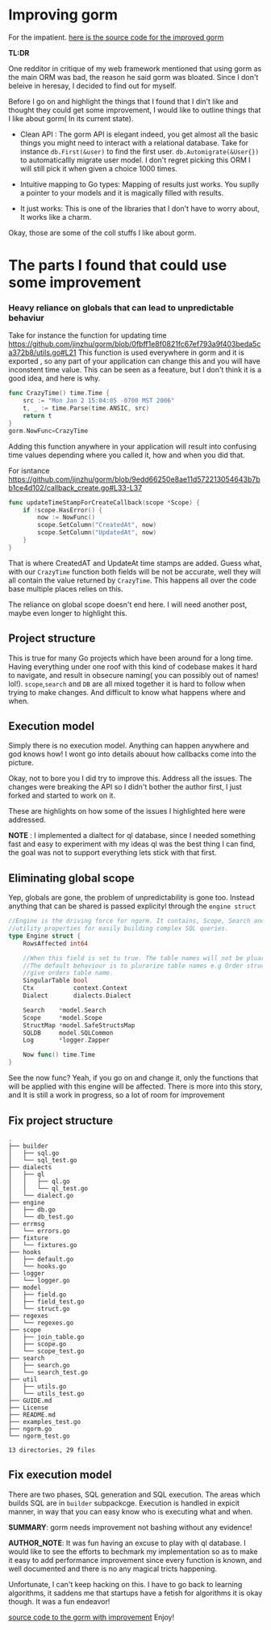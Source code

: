 # Improving gorm

For the impatient. 
[ here is the source code for the improved gorm](https://github.com/gernest/ngorm)

__TL:DR__

One redditor in critique of my web framework mentioned that using gorm as the main ORM was bad, the reason he said gorm was bloated. Since I don't beleive in heresay, I decided to find out for myself.

Before I go on and highlight the things that I found that I din't like and thought they could get some improvement, I would like to outline things that I like about gorm( In its current state).

- Clean API : The gorm API is elegant indeed, you get almost all the basic things you might need to interact with a relational database. Take for instance `db.First(&user)` to find the first user. `db.Automigrate(&User{})` to automaticallly migrate user model. I don't regret picking this ORM I will still pick it when given a choice 1000 times.

- Intuitive mapping to Go types: Mapping of results just works. You suplly a pointer to your models and it is magically filled with results.

- It just works: This is one of the libraries that I don't have to worry about, It works like a charm.

Okay, those are some of the coll stuffs I like about gorm.

# The parts I found that could use some improvement

### Heavy reliance on globals that can lead to unpredictable behaviur

Take for instance the function for updating time https://github.com/jinzhu/gorm/blob/0fbff1e8f0821fc67ef793a9f403beda5ca372b8/utils.go#L21
This function is used everywhere in gorm and it is exported , so any part of your application can change this and you will have inconstent time value. This can be seen as a feeature, but I don't think it is a good idea, and here is why.

```go
func CrazyTime() time.Time {
	src := "Mon Jan 2 15:04:05 -0700 MST 2006"
	t, _ := time.Parse(time.ANSIC, src)
	return t
}
gorm.NowFunc=CrazyTime
```

Adding this function anywhere in your application will result into confusing time values depending where you called it, how and when you did that.

For isntance https://github.com/jinzhu/gorm/blob/9edd66250e8ae11d572213054643b7bb1ce4d102/callback_create.go#L33-L37

```go
func updateTimeStampForCreateCallback(scope *Scope) {
	if !scope.HasError() {
		now := NowFunc()
		scope.SetColumn("CreatedAt", now)
		scope.SetColumn("UpdatedAt", now)
	}
}
```
That is where CreatedAT and UpdateAt time stamps are added. Guess what, with our `CrazyTime` function both fields will be not be accurate, well they will all contain the value returned by `CrazyTime`. This happens all over the code base multiple places relies on this.

The reliance on global scope doesn't end here. I will need another post, maybe even longer to highlight this.

## Project structure

This is true for many Go projects which have been around for a long time. Having everything under one roof with this kind of codebase makes it hard to navigate, and result in obsecure naming( you can possibly out of names! lol!). `scope`,`search` and `DB` are all mixed together it is hard to follow when trying to make changes. And difficult to know what happens where and when.

## Execution model

Simply there is no execution model. Anything can happen anywhere and god knows how! I wont go into details abouut how callbacks come into the picture.

Okay, not to bore you I did try to improve this. Address all the issues. The changes were breaking the API so I didn't bother the author first, I just forked and started to work on it.

These are highlights on how some of the issues I highlighted here were addressed. 

__NOTE__ : I implemented a dialtect for ql database, since I needed something fast and easy to experiment with my ideas ql was the best thing I can find, the goal was not to support everything lets stick with that first.

## Eliminating global scope
Yep, globals are gone, the problem of unpredictability is gone too. Instead anything that can be shared is passed explicityl through the `engine struct`

```go
//Engine is the driving force for ngorm. It contains, Scope, Search and other
//utility properties for easily building complex SQL queries.
type Engine struct {
	RowsAffected int64

	//When this field is set to true. The table names will not be pluarized.
	//The default behaviour is to plurarize table names e.g Order struct will
	//give orders table name.
	SingularTable bool
	Ctx           context.Context
	Dialect       dialects.Dialect

	Search    *model.Search
	Scope     *model.Scope
	StructMap *model.SafeStructsMap
	SQLDB     model.SQLCommon
	Log       *logger.Zapper

	Now func() time.Time
}
```

See the now func? Yeah, if you go on and change it, only the functions that will be applied with this engine will be affected. There is more into this story, and It is still a work in progress, so a lot of room for improvement

## Fix project structure

```
.
├── builder
│   ├── sql.go
│   └── sql_test.go
├── dialects
│   ├── ql
│   │   ├── ql.go
│   │   └── ql_test.go
│   └── dialect.go
├── engine
│   ├── db.go
│   └── db_test.go
├── errmsg
│   └── errors.go
├── fixture
│   └── fixtures.go
├── hooks
│   ├── default.go
│   └── hooks.go
├── logger
│   └── logger.go
├── model
│   ├── field.go
│   ├── field_test.go
│   └── struct.go
├── regexes
│   └── regexes.go
├── scope
│   ├── join_table.go
│   ├── scope.go
│   └── scope_test.go
├── search
│   ├── search.go
│   └── search_test.go
├── util
│   ├── utils.go
│   └── utils_test.go
├── GUIDE.md
├── License
├── README.md
├── examples_test.go
├── ngorm.go
└── ngorm_test.go

13 directories, 29 files
```

## Fix execution model

There are two phases, SQL generation and SQL execution. The areas which builds SQL are in `builder` subpackcge. Execution is handled in expicit manner, in way that you can easy know who is executing what and when.


__SUMMARY__: gorm needs improvement not bashing without any evidence!

__AUTHOR_NOTE__: It was fun having an excuse to play with ql database. I would like to see the efforts to bechmark my implementation so as to make it easy to add performance improvement since every function is known, and well documented and there is no any magical tricts happening.

Unfortunate, I can't keep hacking on this. I have to go back to learning algorithms, it saddens me that startups have a fetish for algorithms it is okay though. It was a fun endeavor!

[source code to the gorm with improvement](https://github.com/gernest/ngorm)
Enjoy!
